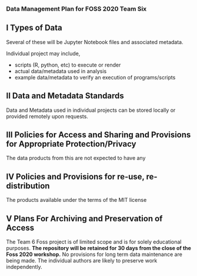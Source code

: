 ### Data Management Plan for FOSS 2020 Team Six


## I  Types of Data

Several of these will be Jupyter Notebook files and associated metadata.  

Individual project may include,
- scripts (R, python, etc) to execute or render
- actual data/metadata used in analysis
- example data/metadata to verify an execution of programs/scripts
  
## II  Data and Metadata Standards

Data and Metadata used in individual projects can be stored locally or provided remotely upon requests.

## III  Policies for Access and Sharing and Provisions for Appropriate Protection/Privacy

The data products from this are not expected to have any 

##  IV Policies and Provisions for re-use, re-distribution

The products available under the terms of the MIT license  

##  V  Plans For Archiving and Preservation of Access

The Team 6 Foss project is of limited scope and is for solely educational purposes.  **The repository will be retained for 30 days from the close of the Foss 2020 workshop.**  No provisions for long term data maintenance are being made.  The individual authors are likely to preserve work independently.  


